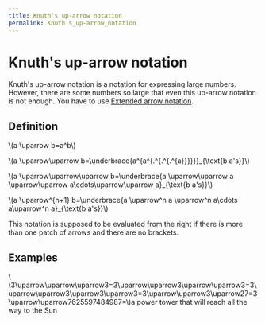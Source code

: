 ```yaml
---
title: Knuth's up-arrow notation
permalink: Knuth's_up-arrow_notation
---
```

# Knuth's up-arrow notation











Knuth's up-arrow notation is a notation for expressing large numbers.
However, there are some numbers so large that even this up-arrow
notation is not enough. You have to use [Extended arrow
notation](Extended_arrow_notation "Extended arrow notation").

## Definition

\\(a \\uparrow b=a^b\\)

\\(a \\uparrow\\uparrow b=\\underbrace{a^{a^{.^{.^{.^{a}}}}}}\_{\\text{b
a's}}\\)

\\(a \\uparrow\\uparrow\\uparrow b=\\underbrace{a \\uparrow\\uparrow a
\\uparrow\\uparrow a\\cdots\\uparrow\\uparrow a}\_{\\text{b a's}}\\)

\\(a \\uparrow^{n+1} b=\\underbrace{a \\uparrow^n a \\uparrow^n a\\cdots
a\\uparrow^n a}\_{\\text{b a's}}\\)

This notation is supposed to be evaluated from the right if there is
more than one patch of arrows and there are no brackets.

## Examples

\\(3\\uparrow\\uparrow\\uparrow3=3\\uparrow\\uparrow3\\uparrow\\uparrow3=3\\uparrow\\uparrow3\\uparrow3\\uparrow3=3\\uparrow\\uparrow3\\uparrow27=3\\uparrow\\uparrow7625597484987=\\)a
power tower that will reach all the way to the Sun


